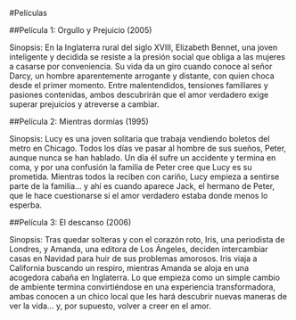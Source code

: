 #Películas

##Película 1: Orgullo y Prejuicio (2005)

Sinopsis: En la Inglaterra rural del siglo XVIII, Elizabeth Bennet, una joven inteligente
y decidida se resiste a la presión social que obliga a las mujeres a casarse por conveniencia. 
Su vida da un giro cuando conoce al señor Darcy, un hombre aparentemente arrogante y distante, 
con quien choca desde el primer momento. Entre malentendidos, tensiones familiares y pasiones
contenidas, ambos descubrirán que el amor verdadero exige superar prejuicios y atreverse a cambiar.

##Película 2: Mientras dormías (1995)

Sinopsis: Lucy es una joven solitaria que trabaja vendiendo boletos del metro en Chicago. 
Todos los días ve pasar al hombre de sus sueños, Peter, aunque nunca se han hablado. 
Un día él sufre un accidente y termina en coma, y por una confusión la familia de Peter
cree que Lucy es su prometida. Mientras todos la reciben con cariño, Lucy empieza a sentirse 
parte de la familia… y ahí es cuando aparece Jack, el hermano de Peter, que le hace cuestionarse 
si el amor verdadero estaba donde menos lo esperba.

##Película 3: El descanso (2006)

Sinopsis: Tras quedar solteras y con el corazón roto, Iris, una periodista de Londres, y Amanda,
una editora de Los Ángeles, deciden intercambiar casas en Navidad para huir de sus problemas amorosos. 
Iris viaja a California buscando un respiro, mientras Amanda se aloja en una acogedora cabaña en Inglaterra. 
Lo que empieza como un simple cambio de ambiente termina convirtiéndose en una experiencia transformadora, 
ambas conocen a un chico local que les hará descubrir nuevas maneras de ver la vida… y, por supuesto, volver
a creer en el amor.

